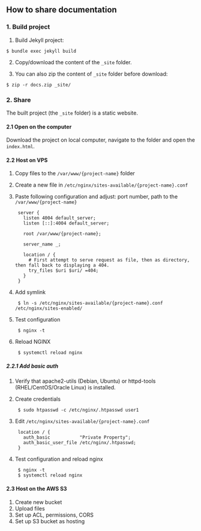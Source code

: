 ## How to share documentation


### 1. Build project

1. Build Jekyll project:

```
$ bundle exec jekyll build
```

2. Copy/download the content of the `_site` folder.

3. You can also zip the content of `_site` folder before download:

```
$ zip -r docs.zip _site/
```


### 2. Share

The built project (the `_site` folder) is a static website.


#### 2.1 Open on the computer

Download the project on local computer, navigate to the folder and open the `index.html`.


#### 2.2 Host on VPS

1. Copy files to the `/var/www/{project-name}` folder
2. Create a new file in `/etc/nginx/sites-available/{project-name}.conf`
3. Paste following configuration and adjust: port number, path to the `/var/www/{project-name}`

        server {
          listen 4004 default_server;
          listen [::]:4004 default_server;

          root /var/www/{project-name};

          server_name _;

          location / {
            # First attempt to serve request as file, then as directory, then fall back to displaying a 404.
            try_files $uri $uri/ =404;
          }
        }

4. Add symlink

        $ ln -s /etc/nginx/sites-available/{project-name}.conf /etc/nginx/sites-enabled/


5. Test configuration

        $ nginx -t

6. Reload NGINX

        $ systemctl reload nginx


##### 2.2.1 Add basic auth

1. Verify that apache2-utils (Debian, Ubuntu) or httpd-tools (RHEL/CentOS/Oracle Linux) is installed.

2. Create credentials

        $ sudo htpasswd -c /etc/nginx/.htpasswd user1

3. Edit `/etc/nginx/sites-available/{project-name}.conf`

        location / {
          auth_basic           "Private Property";
          auth_basic_user_file /etc/nginx/.htpasswd;
        }

4. Test configuration and reload nginx

        $ nginx -t
        $ systemctl reload nginx


#### 2.3 Host on the AWS S3

1. Create new bucket
2. Upload files
3. Set up ACL, permissions, CORS
4. Set up S3 bucket as hosting
